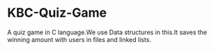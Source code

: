 # KBC-Quiz-Game
A quiz game in C language.We use Data structures in this.It saves the winning amount with users in files and linked lists.
